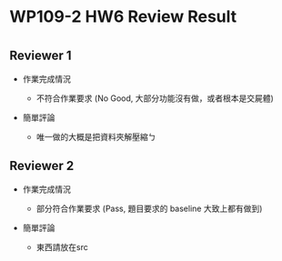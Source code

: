 
WP109-2 HW6 Review Result
=========================

# 

## Reviewer 1
- 作業完成情況
	- 不符合作業要求 (No Good, 大部分功能沒有做，或者根本是交屍體)

- 簡單評論
	- 唯一做的大概是把資料夾解壓縮ㄅ


## Reviewer 2
- 作業完成情況
	- 部分符合作業要求 (Pass, 題目要求的 baseline 大致上都有做到)

- 簡單評論
	- 東西請放在src

